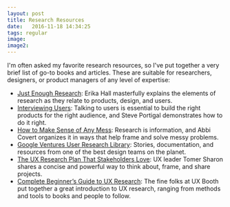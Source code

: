 ```yaml
---
layout: post
title: Research Resources
date:   2016-11-18 14:34:25
tags: regular
image:
image2:
---
```


I'm often asked my favorite research resources, so I've put together a very brief list of go-to books and articles. These are suitable for researchers, designers, or product managers of any level of expertise:

* [Just Enough Research](http://abookapart.com/products/just-enough-research): Erika Hall masterfully explains the elements of research as they relate to products, design, and users.
* [Interviewing Users](http://rosenfeldmedia.com/books/interviewing-users/): Talking to users is essential to build the right products for the right audience, and Steve Portigal demonstrates how to do it right.
* [How to Make Sense of Any Mess](http://www.howtomakesenseofanymess.com/): Research is information, and Abbi Covert organizes it in ways that help frame and solve messy problems.
* [Google Ventures User Research Library](http://library.gv.com/tagged/user-research): Stories, documentation, and resources from one of the best design teams on the planet.
* [The UX Research Plan That Stakeholders Love](http://www.smashingmagazine.com/2012/01/ux-research-plan-stakeholders-love/): UX leader Tomer Sharon shares a concise and powerful way to think about, frame, and share projects.
* [Complete Beginner’s Guide to UX Research](http://www.uxbooth.com/articles/complete-beginners-guide-to-design-research/): The fine folks at UX Booth put together a great introduction to UX research, ranging from methods and tools to books and people to follow.
